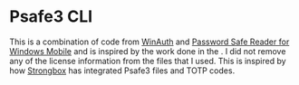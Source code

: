 # Psafe3 CLI

This is a combination of code from [WinAuth](https://github.com/winauth/winauth) and [Password Safe Reader for Windows Mobile](https://www.codeproject.com/Articles/34083/Password-Safe-Reader-for-Windows-Mobile) and is inspired by the work done in the . I did not remove any of the license information from the files that I used. This is inspired by how [Strongbox](https://strongboxsafe.com/) has integrated Psafe3 files and TOTP codes.